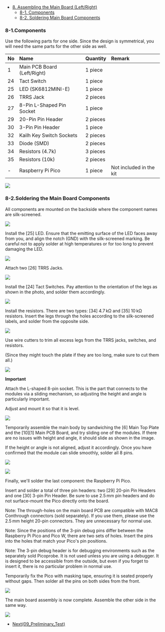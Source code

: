 - [8. Assembling the Main Board (Left/Right)](08_main_pcb_board.md)
  - [8-1. Components](./08_main_pcb_board.md/#8-1Components)
  - [8-2. Soldering Main Board Components](./08_main_pcb_board.md/#8-2Soldering-the-Main-Board-Components)

### 8-1.Components

Use the following parts for one side. Since the design is symmetrical, you will need the same parts for the other side as well.

| No | Name |	Quantity | Remark |
|:-|:-|:-|:-|
|  1 | Main PCB Board (Left/Right) | 1 piece ||
| 24 | Tact Switch | 1 piece ||
| 25 | LED (SK6812MINI-E) | 1 piece ||
| 26 | TRRS Jack | 2 pieces ||
| 27 | 8-Pin L-Shaped Pin Socket | 1 piece ||
| 29 | 20-Pin Pin Header | 2 pieces ||
| 30 | 3-Pin Pin Header | 1 piece ||
| 32 | Kailh Key Switch Sockets | 2 pieces ||
| 33 | Diode (SMD) | 2 pieces ||
| 34 | Resistors (4.7k) | 3 pieces ||
| 35 | Resistors (10k) | 2 pieces ||
| - | Raspberry Pi Pico | 1 piece | Not included in the kit |

![](../images/08/monkeypad_8_01.jpeg)

### 8-2.Soldering the Main Board Components

All components are mounted on the backside where the component names are silk-screened.

![](../images/08/monkeypad_8_02.jpeg)

Install the [25] LED. Ensure that the emitting surface of the LED faces away from you, and align the notch (GND) with the silk-screened marking. Be careful not to apply solder at high temperatures or for too long to prevent damaging the LED.

![](../images/08/monkeypad_8_03.jpeg)

Attach two [26] TRRS Jacks.

![](../images/08/monkeypad_8_04.jpeg)

Install the [24] Tact Switches. Pay attention to the orientation of the legs as shown in the photo, and solder them accordingly.

![](../images/08/monkeypad_8_05.jpeg)

Install the resistors. There are two types: [34] 4.7 kΩ and [35] 10 kΩ resistors. Insert the legs through the holes according to the silk-screened labels, and solder from the opposite side.

![](../images/08/monkeypad_8_06.jpeg)

Use wire cutters to trim all excess legs from the TRRS jacks, switches, and resistors.

(Since they might touch the plate if they are too long, make sure to cut them all.)

![](../images/08/monkeypad_8_07.jpeg)

**Important**

Attach the L-shaped 8-pin socket. This is the part that connects to the modules via a sliding mechanism, so adjusting the height and angle is particularly important.

Adjust and mount it so that it is level.

![](../images/08/monkeypad_8_08_en.jpeg)

Temporarily assemble the main body by sandwiching the [6] Main Top Plate and the [10][1] Main PCB Board, and try sliding one of the modules. If there are no issues with height and angle, it should slide as shown in the image.

If the height or angle is not aligned, adjust it accordingly. Once you have confirmed that the module can slide smoothly, solder all 8 pins.

![](../images/08/monkeypad_8_09.jpeg)

![](../images/08/monkeypad_8_10.jpeg)

Finally, we'll solder the last component: the Raspberry Pi Pico.

Insert and solder a total of three pin headers: two [29] 20-pin Pin Headers and one [30] 3-pin Pin Header. Be sure to use 2.5 mm pin headers and do not surface-mount the Pico directly onto the board.

Note: The through-holes on the main board PCB are compatible with MAC8 Conthrough connectors (sold separately). If you use them, please use the 2.5 mm height 20-pin connectors. They are unnecessary for normal use.

Note: Since the positions of the 3-pin debug pins differ between the Raspberry Pi Pico and Pico W, there are two sets of holes. Insert the pins into the holes that match your Pico's pin positions.

Note: The 3-pin debug header is for debugging environments such as the separately sold Picoprobe. It is not used unless you are using a debugger. It is designed to be accessible from the outside, but even if you forget to insert it, there is no particular problem in normal use.

Temporarily fix the Pico with masking tape, ensuring it is seated properly without gaps. Then solder all the pins on both sides from the front.

![](../images/08/monkeypad_8_11.jpeg)

The main board assembly is now complete. Assemble the other side in the same way.

![](../images/08/monkeypad_8_12.jpeg)

  - [Next(09_Preliminary_Test)](09_pre_test.md)
